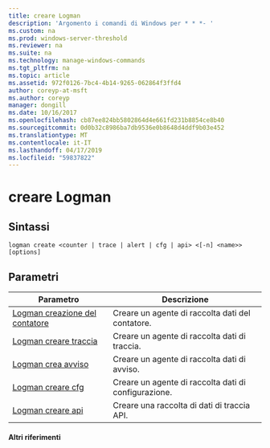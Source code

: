 ```yaml
---
title: creare Logman
description: 'Argomento i comandi di Windows per * * *- '
ms.custom: na
ms.prod: windows-server-threshold
ms.reviewer: na
ms.suite: na
ms.technology: manage-windows-commands
ms.tgt_pltfrm: na
ms.topic: article
ms.assetid: 972f0126-7bc4-4b14-9265-062864f3ffd4
author: coreyp-at-msft
ms.author: coreyp
manager: dongill
ms.date: 10/16/2017
ms.openlocfilehash: cb87ee824bb5802864d4e661fd231b8854ce8b40
ms.sourcegitcommit: 0d0b32c8986ba7db9536e0b8648d4ddf9b03e452
ms.translationtype: MT
ms.contentlocale: it-IT
ms.lasthandoff: 04/17/2019
ms.locfileid: "59837822"
---
```

# <a name="logman-create"></a>creare Logman



## <a name="syntax"></a>Sintassi

```
logman create <counter | trace | alert | cfg | api> <[-n] <name>> [options]
```

## <a name="parameters"></a>Parametri

|Parametro|Descrizione|
|---------|-----------|
|[Logman creazione del contatore](logman-create-counter.md)|Creare un agente di raccolta dati del contatore.|
|[Logman creare traccia](logman-create-trace.md)|Creare un agente di raccolta dati di traccia.|
|[Logman crea avviso](logman-create-alert.md)|Creare un agente di raccolta dati di avviso.|
|[Logman creare cfg](logman-create-cfg.md)|Creare un agente di raccolta dati di configurazione.|
|[Logman creare api](logman-create-api.md)|Creare una raccolta di dati di traccia API.|

#### <a name="additional-references"></a>Altri riferimenti